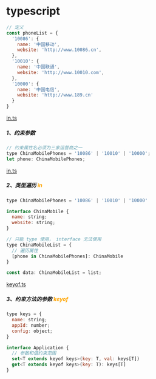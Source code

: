 # typescript

```js
// 定义
const phoneList = {
  '10086': {
    name: '中国移动',
    website: 'http://www.10086.cn',
  },
  '10010': {
    name: '中国联通',
    website: 'http://www.10010.com',
  },
  '10000': {
    name: '中国电信',
    website: 'http://www.189.cn'
  }
}
```
<a href="../ts/in.ts">in.ts</a>

##### 1、约束参数
```js
// 约束属性名必须为三家运营商之一
type ChinaMobilePhones = '10086' | '10010' | '10000';
let phone: ChinaMobilePhones;
```

<a href="../ts/in.ts">in.ts</a>

##### 2、类型遍历  <font color=orange>in</font>
```js
type ChinaMobilePhones = '10086' | '10010' | '10000'

interface ChinaMobile {
  name: string;
  website: string;
}

// 只能 type 使用， interface 无法使用
type ChinaMobileList = {
  // 遍历属性
  [phone in ChinaMobilePhones]: ChinaMobile
}

const data: ChinaMobileList = list;
```

<a href="../ts/keyof.ts">keyof.ts</a>

##### 3、约束方法的参数  <font color=orange>keyof</font>

```js
type keys = {
  name: string;
  appId: number;
  config: object;
}

interface Application {
  // 参数和值约束范围
  set<T extends keyof keys>(key: T, val: keys[T])
  get<T extends keyof keys>(key: T): keys[T]
}
```